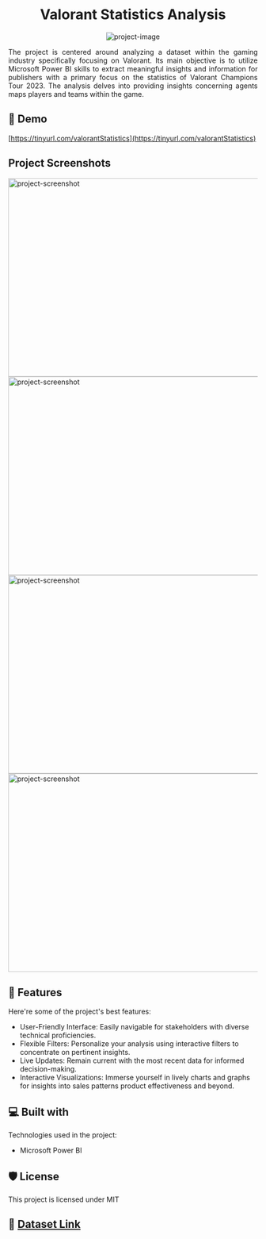 <h1 align="center" id="title">Valorant Statistics Analysis</h1>

<p align="center"><img src="https://socialify.git.ci/MihirDharaiya/Valorant-Statistics/image?description=1&amp;descriptionEditable=A%20Detailed%20Analysis%20of%20Gaming%20Data%20Metrics&amp;language=1&amp;name=1&amp;owner=1&amp;pattern=Solid&amp;theme=Light" alt="project-image"></p>

<p align="justify" id="description">The project is centered around analyzing a dataset within the gaming industry specifically focusing on Valorant. Its main objective is to utilize Microsoft Power BI skills to extract meaningful insights and information for publishers with a primary focus on the statistics of Valorant Champions Tour 2023. The analysis delves into providing insights concerning agents maps players and teams within the game.</p>

<h2>🚀 Demo</h2>

[https://tinyurl.com/valorantStatistics](https://tinyurl.com/valorantStatistics)

<h2>Project Screenshots</h2>

<img src="https://res.cloudinary.com/daifqo4s0/image/upload/v1710643048/ValorantStatistics_1_sfvoej.png" alt="project-screenshot" width="800" height="400/">

<img src="https://res.cloudinary.com/daifqo4s0/image/upload/v1710643048/ValorantStatistics_2_makkhc.png" alt="project-screenshot" width="800" height="400/">

<img src="https://res.cloudinary.com/daifqo4s0/image/upload/v1710643048/ValorantStatistics_3_zsnfeq.png" alt="project-screenshot" width="800" height="400/">

<img src="https://res.cloudinary.com/daifqo4s0/image/upload/v1710643048/ValorantStatistics_4_chy8qn.png" alt="project-screenshot" width="800" height="400/">

  
  
<h2>🧐 Features</h2>

Here're some of the project's best features:

*   User-Friendly Interface: Easily navigable for stakeholders with diverse technical proficiencies.
*   Flexible Filters: Personalize your analysis using interactive filters to concentrate on pertinent insights.
*   Live Updates: Remain current with the most recent data for informed decision-making.
*   Interactive Visualizations: Immerse yourself in lively charts and graphs for insights into sales patterns product effectiveness and beyond.

  
  
<h2>💻 Built with</h2>

Technologies used in the project:

*   Microsoft Power BI

<h2>🛡️ License</h2>

This project is licensed under MIT

<h2> 🔗 <a href="https://www.kaggle.com/datasets/ryanluong1/valorant-champion-tour-2021-2023-data">Dataset Link</a></h2>
